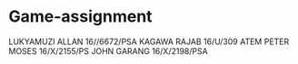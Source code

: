# Game-assignment
LUKYAMUZI ALLAN 16//6672/PSA
KAGAWA RAJAB 16/U/309
ATEM PETER MOSES 16/X/2155/PS
JOHN GARANG 16/X/2198/PSA
